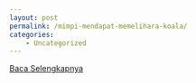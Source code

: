 ```yaml
---
layout: post
permalink: /mimpi-mendapat-memelihara-koala/
categories:
    - Uncategorized
---
```


[Baca Selengkapnya](/07)